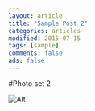 ```yaml
---
layout: article
title: "Sample Post 2"
categories: articles
modified: 2015-07-15
tags: [sample]
comments: false
ads: false
---
```


#Photo set 2

![Alt](../../images/teaser.jpg "logo")
